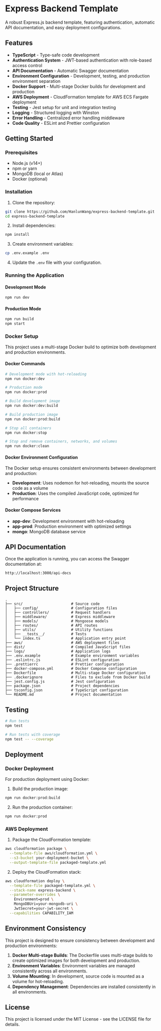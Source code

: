 # Express Backend Template

A robust Express.js backend template, featuring authentication, automatic API documentation, and easy deployment configurations.

## Features

- **TypeScript** - Type-safe code development
- **Authentication System** - JWT-based authentication with role-based access control
- **API Documentation** - Automatic Swagger documentation
- **Environment Configuration** - Development, testing, and production environment separation
- **Docker Support** - Multi-stage Docker builds for development and production
- **AWS Deployment** - CloudFormation template for AWS ECS Fargate deployment
- **Testing** - Jest setup for unit and integration testing
- **Logging** - Structured logging with Winston
- **Error Handling** - Centralized error handling middleware
- **Code Quality** - ESLint and Prettier configuration

## Getting Started

### Prerequisites

- Node.js (v14+)
- npm or yarn
- MongoDB (local or Atlas)
- Docker (optional)

### Installation

1. Clone the repository:

```bash
git clone https://github.com/HanlunWang/express-backend-template.git
cd express-backend-template
```

2. Install dependencies:

```bash
npm install
```

3. Create environment variables:

```bash
cp .env.example .env
```

4. Update the `.env` file with your configuration.

### Running the Application

#### Development Mode

```bash
npm run dev
```

#### Production Mode

```bash
npm run build
npm start
```

### Docker Setup

This project uses a multi-stage Docker build to optimize both development and production environments.

#### Docker Commands

```bash
# Development mode with hot-reloading
npm run docker:dev

# Production mode
npm run docker:prod

# Build development image
npm run docker:dev:build

# Build production image
npm run docker:prod:build

# Stop all containers
npm run docker:stop

# Stop and remove containers, networks, and volumes
npm run docker:clean
```

#### Docker Environment Configuration

The Docker setup ensures consistent environments between development and production:

- **Development**: Uses nodemon for hot-reloading, mounts the source code as a volume
- **Production**: Uses the compiled JavaScript code, optimized for performance

#### Docker Compose Services

- **app-dev**: Development environment with hot-reloading
- **app-prod**: Production environment with optimized settings
- **mongo**: MongoDB database service

## API Documentation

Once the application is running, you can access the Swagger documentation at:

```
http://localhost:3000/api-docs
```

## Project Structure

```
.
├── src/                      # Source code
│   ├── config/               # Configuration files
│   ├── controllers/          # Request handlers
│   ├── middleware/           # Express middleware
│   ├── models/               # Mongoose models
│   ├── routes/               # API routes
│   ├── utils/                # Utility functions
│   ├── __tests__/            # Tests
│   └── index.ts              # Application entry point
├── aws/                      # AWS deployment files
├── dist/                     # Compiled JavaScript files
├── logs/                     # Application logs
├── .env.example              # Example environment variables
├── .eslintrc.js              # ESLint configuration
├── .prettierrc               # Prettier configuration
├── docker-compose.yml        # Docker Compose configuration
├── Dockerfile                # Multi-stage Docker configuration
├── .dockerignore             # Files to exclude from Docker build
├── jest.config.js            # Jest configuration
├── package.json              # Project dependencies
├── tsconfig.json             # TypeScript configuration
└── README.md                 # Project documentation
```

## Testing

```bash
# Run tests
npm test

# Run tests with coverage
npm test -- --coverage
```

## Deployment

### Docker Deployment

For production deployment using Docker:

1. Build the production image:

```bash
npm run docker:prod:build
```

2. Run the production container:

```bash
npm run docker:prod
```

### AWS Deployment

1. Package the CloudFormation template:

```bash
aws cloudformation package \
  --template-file aws/cloudformation.yml \
  --s3-bucket your-deployment-bucket \
  --output-template-file packaged-template.yml
```

2. Deploy the CloudFormation stack:

```bash
aws cloudformation deploy \
  --template-file packaged-template.yml \
  --stack-name express-backend \
  --parameter-overrides \
    Environment=prod \
    MongoDBUri=your-mongodb-uri \
    JwtSecret=your-jwt-secret \
  --capabilities CAPABILITY_IAM
```

## Environment Consistency

This project is designed to ensure consistency between development and production environments:

1. **Docker Multi-stage Builds**: The Dockerfile uses multi-stage builds to create optimized images for both development and production.
2. **Environment Variables**: Environment variables are managed consistently across all environments.
3. **Volume Mounting**: In development, source code is mounted as a volume for hot-reloading.
4. **Dependency Management**: Dependencies are installed consistently in all environments.

## License

This project is licensed under the MIT License - see the LICENSE file for details.
